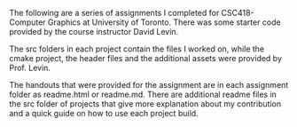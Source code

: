 The following are a series of assignments I completed for CSC418-Computer Graphics at University of Toronto. There was some starter code provided by the course instructor David Levin.

The src folders in each project contain the files I worked on, while the cmake project, the header files and the additional assets were provided by Prof. Levin. 

The handouts that were provided for the assignment are in each assignment folder as readme.html or readme.md. 
There are additional readme files in the src folder of projects that give more explanation about my contribution and a quick guide on how to use each project build. 
